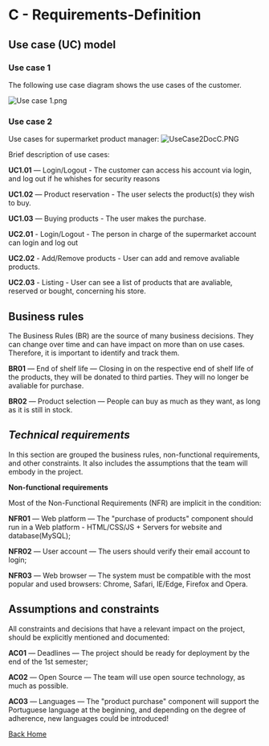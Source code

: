 # **C - Requirements-Definition** #



## **Use case (UC) model** ##


### **Use case 1** ###
 
The following use case diagram shows the use cases of the customer.

![Use case 1.png](https://bitbucket.org/repo/AXreney/images/2549561330-Use%20case%201.png)



### **Use case 2** ###


Use cases for supermarket product manager:
![UseCase2DocC.PNG](https://bitbucket.org/repo/AXreney/images/3476421975-UseCase2DocC.PNG)



Brief description of use cases:

**UC1.01** — Login/Logout - The customer can access his account via login, and log out if he whishes for security reasons

**UC1.02** — Product reservation - The user selects the product(s) they wish to buy.

**UC1.03** — Buying products - The user makes the purchase.



**UC2.01** - Login/Logout - The person in charge of the supermarket account can login and log out

**UC2.02** - Add/Remove products - User can add and remove avaliable products.

**UC2.03** - Listing - User can see a list of products that are avaliable, reserved or bought, concerning his store.



## **Business rules** ##

The Business Rules (BR) are the source of many business decisions. They can change over time and can have impact on more than on use cases. Therefore, it is important to identify and track them.

**BR01** — End of shelf life — Closing in on the respective end of shelf life of the products, they will be donated to third parties. They will no longer be avaliable for purchase.

**BR02** — Product selection — People can buy as much as they want, as long as it is still in stock.



## ***Technical requirements*** ##

In this section are grouped the business rules, non-functional requirements, and other constraints. It also includes the assumptions that the team will embody in the project.

**Non-functional requirements**

Most of the Non-Functional Requirements (NFR) are implicit in the condition:

**NFR01** — Web platform — The "purchase of products" component should run in a Web platform - HTML/CSS/JS + Servers for website and database(MySQL);

**NFR02** — User account — The users should verify their email account to login;

**NFR03** — Web browser — The system must be compatible with the most popular and used browsers: Chrome, Safari, IE/Edge, Firefox and Opera.



## **Assumptions and constraints** ##

All constraints and decisions that have a relevant impact on the project, should be explicitly mentioned and documented:

**AC01** — Deadlines — The project should be ready for deployment by the end of the 1st semester;

**AC02** — Open Source — The team will use open source technology, as much as possible.

**AC03** — Languages — The "product purchase" component will support the Portuguese language at the beginning, and depending on the degree of adherence, new languages ​​could be introduced!

[Back Home](https://bitbucket.org/ws-18861-19256-19377/repo_18861_19256_19337/wiki/Home)